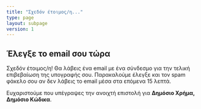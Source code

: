 ```yaml
---
title: "Σχεδόν έτοιμος/η..."
type: page
layout: subpage
version: 1
---
```


## Έλεγξε το email σου τώρα

Σχεδόν έτοιμος/η! Θα λάβεις ένα email με ένα σύνδεσμο για την τελική επιβεβαίωση της υπογραφής σου. Παρακαλούμε έλεγξε και τον spam φάκελο σου αν δεν λάβεις το email μέσα στα επόμενα 15 λεπτά.

Ευχαριστούμε που υπέγραψες την ανοιχτή επιστολή για **Δημόσιο Χρήμα, Δημόσιο Κώδικα**.
